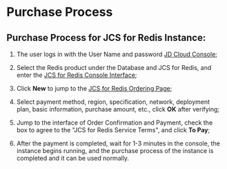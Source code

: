 ﻿# Purchase Process

## Purchase Process for JCS for Redis Instance:

1. The user logs in with the User Name and password [JD Cloud Console](https://uc.jdcloud.com/login);

2. Select the Redis product under the Database and JCS for Redis, and enter the [JCS for Redis Console Interface](https://redis-console.jdcloud.com/redis);

3. Click **New** to jump to the [JCS for Redis Ordering Page](https://redis-console.jdcloud.com/create);

4. Select payment method, region, specification, network, deployment plan, basic information, purchase amount, etc., click **OK** after verifying;

5. Jump to the interface of Order Confirmation and Payment, check the box to agree to the "JCS for Redis Service Terms", and click **To Pay**;

6. After the payment is completed, wait for 1-3 minutes in the console, the instance begins running, and the purchase process of the instance is completed and it can be used normally.
